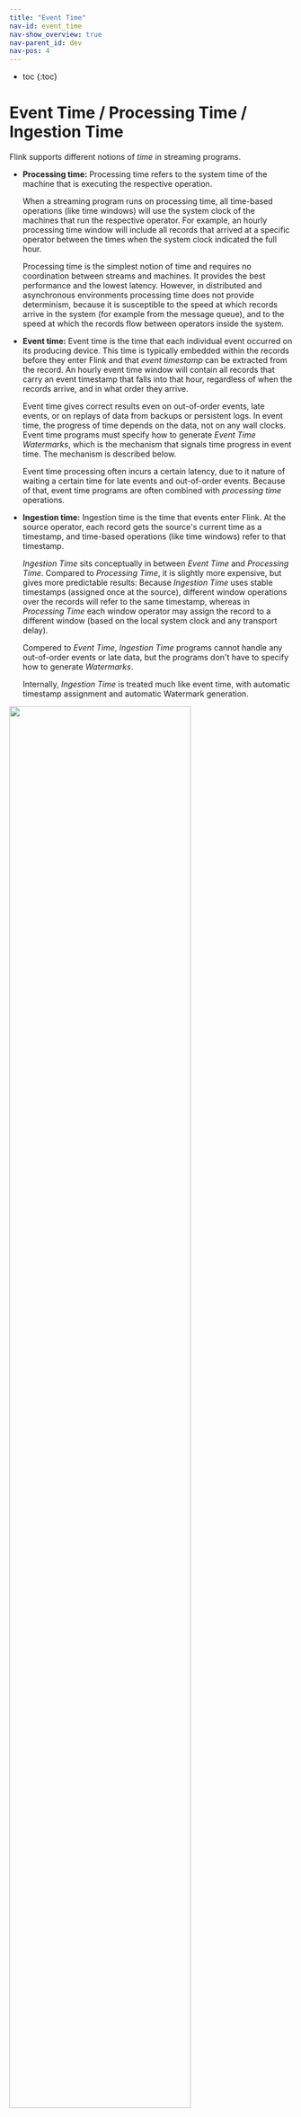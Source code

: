 ```yaml
---
title: "Event Time"
nav-id: event_time
nav-show_overview: true
nav-parent_id: dev
nav-pos: 4
---
```

<!--
Licensed to the Apache Software Foundation (ASF) under one
or more contributor license agreements.  See the NOTICE file
distributed with this work for additional information
regarding copyright ownership.  The ASF licenses this file
to you under the Apache License, Version 2.0 (the
"License"); you may not use this file except in compliance
with the License.  You may obtain a copy of the License at

  http://www.apache.org/licenses/LICENSE-2.0

Unless required by applicable law or agreed to in writing,
software distributed under the License is distributed on an
"AS IS" BASIS, WITHOUT WARRANTIES OR CONDITIONS OF ANY
KIND, either express or implied.  See the License for the
specific language governing permissions and limitations
under the License.
-->

* toc
{:toc}

# Event Time / Processing Time / Ingestion Time

Flink supports different notions of *time* in streaming programs.

- **Processing time:** Processing time refers to the system time of the machine that is executing the
    respective operation.

    When a streaming program runs on processing time, all time-based operations (like time windows) will
    use the system clock of the machines that run the respective operator. For example, an hourly
    processing time window will include all records that arrived at a specific operator between the
    times when the system clock indicated the full hour.

    Processing time is the simplest notion of time and requires no coordination between streams and machines.
    It provides the best performance and the lowest latency. However, in distributed and asynchronous
    environments processing time does not provide determinism, because it is susceptible to the speed at which
    records arrive in the system (for example from the message queue), and to the speed at which the
    records flow between operators inside the system.

- **Event time:** Event time is the time that each individual event occurred on its producing device.
    This time is typically embedded within the records before they enter Flink and that *event timestamp*
    can be extracted from the record. An hourly event time window will contain all records that carry an
    event timestamp that falls into that hour, regardless of when the records arrive, and in what order
    they arrive.

    Event time gives correct results even on out-of-order events, late events, or on replays
    of data from backups or persistent logs. In event time, the progress of time depends on the data,
    not on any wall clocks. Event time programs must specify how to generate *Event Time Watermarks*,
    which is the mechanism that signals time progress in event time. The mechanism is
    described below.

    Event time processing often incurs a certain latency, due to it nature of waiting a certain time for
    late events and out-of-order events. Because of that, event time programs are often combined with
    *processing time* operations.

- **Ingestion time:** Ingestion time is the time that events enter Flink. At the source operator, each
    record gets the source's current time as a timestamp, and time-based operations (like time windows)
    refer to that timestamp.

    *Ingestion Time* sits conceptually in between *Event Time* and *Processing Time*. Compared to
    *Processing Time*, it is slightly more expensive, but gives more predictable results: Because
    *Ingestion Time* uses stable timestamps (assigned once at the source), different window operations
    over the records will refer to the same timestamp, whereas in *Processing Time* each window operator
    may assign the record to a different window (based on the local system clock and any transport delay).

    Compered to *Event Time*, *Ingestion Time* programs cannot handle any out-of-order events or late data,
    but the programs don't have to specify how to generate *Watermarks*.

    Internally, *Ingestion Time* is treated much like event time, with automatic timestamp assignment and
    automatic Watermark generation.

<img src="{{ site.baseurl }}/fig/times_clocks.svg" class="center" width="80%" />


### Setting a Time Characteristic

The first part of a Flink DataStream program is usually to set the base *time characteristic*. That setting
defines how data stream sources behave (for example whether to assign timestamps), and what notion of
time the window operations like `KeyedStream.timeWindow(Time.seconds(30))` refer to.

The following example shows a Flink program that aggregates events in hourly time windows. The behavior of the
windows adapts with the time characteristic.

<div class="codetabs" markdown="1">
<div data-lang="java" markdown="1">
{% highlight java %}
final StreamExecutionEnvironment env = StreamExecutionEnvironment.getExecutionEnvironment();

env.setStreamTimeCharacteristic(TimeCharacteristic.ProcessingTime);

// alternatively:
// env.setStreamTimeCharacteristic(TimeCharacteristic.IngestionTime);
// env.setStreamTimeCharacteristic(TimeCharacteristic.EventTime);

DataStream<MyEvent> stream = env.addSource(new FlinkKafkaConsumer09<MyEvent>(topic, schema, props));

stream
    .keyBy( (event) -> event.getUser() )
    .timeWindow(Time.hours(1))
    .reduce( (a, b) -> a.add(b) )
    .addSink(...);
{% endhighlight %}
</div>
<div data-lang="scala" markdown="1">
{% highlight scala %}
val env = StreamExecutionEnvironment.getExecutionEnvironment

env.setStreamTimeCharacteristic(TimeCharacteristic.ProcessingTime)

// alternatively:
// env.setStreamTimeCharacteristic(TimeCharacteristic.IngestionTime)
// env.setStreamTimeCharacteristic(TimeCharacteristic.EventTime)

val stream: DataStream[MyEvent] = env.addSource(new FlinkKafkaConsumer09[MyEvent](topic, schema, props))

stream
    .keyBy( _.getUser )
    .timeWindow(Time.hours(1))
    .reduce( (a, b) => a.add(b) )
    .addSink(...)
{% endhighlight %}
</div>
</div>


Note that in order to run this example in *Event Time*, the program needs to use either an event time
source, or inject a *Timestamp Assigner & Watermark Generator*. Those functions describe how to access
the event timestamps, and what timely out-of-orderness the event stream exhibits.

The section below describes the general mechanism behind *Timestamps* and *Watermarks*. For a guide on how
to use timestamp assignment and watermark generation in the Flink DataStream API, please refer to
[Generating Timestamps / Watermarks]({{ site.baseurl }}/dev/event_timestamps_watermarks.html)


# Event Time and Watermarks

*Note: Flink implements many techniques from the Dataflow Model. For a good introduction to Event Time and, have also a look at these articles*

  - [Streaming 101](https://www.oreilly.com/ideas/the-world-beyond-batch-streaming-101) by Tyler Akidau
  - The [Dataflow Model paper](https://static.googleusercontent.com/media/research.google.com/en//pubs/archive/43864.pdf)


A stream processor that supports *event time* needs a way to measure the progress of event time.
For example, a window operator that builds hourly windows needs to be notified when event time has reached the
next full hour, such that the operator can close the next window.

*Event Time* can progress independently of *Processing Time* (measures by wall clocks).
For example, in one program, the current *event time* of an operator can trail slightly behind the processing time
(accounting for a delay in receiving the latest elements) and both proceed at the same speed. In another streaming
program, which reads fast-forward through some data already buffered in a Kafka topic (or another message queue), event time
can progress by weeks in seconds.

------

The mechanism in Flink to measure progress in event time is **Watermarks**.
Watermarks flow as part of the data stream and carry a timestamp *t*. A *Watermark(t)* declares that event time has reached time
*t* in that stream, meaning that all events with a timestamps *t' < t* have occurred.

The figure below shows a stream of events with (logical) timestamps, and watermarks flowing inline. The events are in order
(with respect to their timestamp), meaning that watermarks are simply periodic markers in the stream with an in-order timestamp.

<img src="{{ site.baseurl }}/fig/stream_watermark_in_order.svg" alt="A data stream with events (in order) and watermarks" class="center" width="65%" />

Watermarks are crucial for *out-of-order* streams, as shown in the figure below, where, events do not occur ordered by their timestamp.
Watermarks establish points in the stream where all events up to a certain timestamp have occurred. Once these watermarks reach an
operator, the operator can advance its internal *event time clock* to the value of the watermark.

<img src="{{ site.baseurl }}/fig/stream_watermark_out_of_order.svg" alt="A data stream with events (out of order) and watermarks" class="center" width="65%" />


## Watermarks in Parallel Streams

Watermarks are generated at source functions, or directly after source functions. Each parallel subtask of a source function usually
generates its watermarks independently. These watermarks define the event time at that particular parallel source.

As the watermarks flow through the streaming program, they advance the event time at the operators where they arrive. Whenever an
operator advances its event time, it generates a new watermark downstream for its successor operators.

Operators that consume multiple input streams (e.g., after a *keyBy(...)* or *partition(...)* function, or a union) track the event time
on each of their input streams. The operator's current event time is the minimum of the input streams' event time. As the input streams
update their event time, so does the operator.

The figure below shows an example of events and watermarks flowing through parallel streams, and operators tracking event time.

<img src="{{ site.baseurl }}/fig/parallel_streams_watermarks.svg" alt="Parallel data streams and operators with events and watermarks" class="center" width="80%" />


## Late Elements

It is possible that certain elements violate the watermark condition, meaning that even after the *Watermark(t)* has occurred,
more elements with timestamp *t' < t* will occur. In fact, in many real world setups, certain elements can be arbitrarily
delayed, making it impossible to define a time when all elements of a certain event timestamp have occurred.
Further more, even if the lateness can be bounded, delaying the watermarks by too much is often not desirable, because it delays
the evaluation of the event time windows by too much.

Due to that, some streaming programs will explicitly expect a number of *late* elements. Late elements are elements that
arrive after the system's event time clock (as signaled by the watermarks) has already passed the time of the late element's
timestamp.
